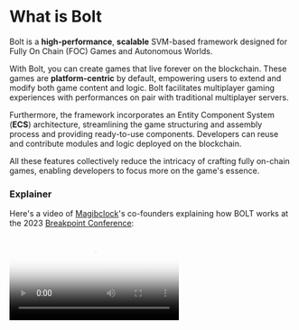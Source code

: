# What is Bolt

Bolt is a **high-performance**, **scalable** SVM-based framework designed for Fully On Chain (FOC) Games and Autonomous Worlds.

With Bolt, you can create games that live forever on the blockchain. These games are **platform-centric** by default, empowering users to extend and modify both game content and logic. Bolt facilitates multiplayer gaming experiences with performances on pair with traditional multiplayer servers.

Furthermore, the framework incorporates an Entity Component System (**ECS**) architecture, streamlining the game structuring and assembly process and providing ready-to-use components. Developers can reuse and contribute modules and logic deployed on the blockchain.

All these features collectively reduce the intricacy of crafting fully on-chain games, enabling developers to focus more on the game's essence.

### Explainer

Here's a video of [Magibclock](https://www.magicblock.gg/)'s  co-founders explaining how BOLT works at the 2023 [Breakpoint Conference](https://solana.com/breakpoint):

<video controls poster="https://shdw-drive.genesysgo.net/4PMP1MG5vYGkT7gnAMb7E5kqPLLjjDzTiAaZ3xRx5Czd/bolt_presentation_cover.jpg">
  <source src="https://shdw-drive.genesysgo.net/4PMP1MG5vYGkT7gnAMb7E5kqPLLjjDzTiAaZ3xRx5Czd/bolt_presentation_cover.mp4" type="video/mp4">
  Your browser does not support the video tag.
</video>